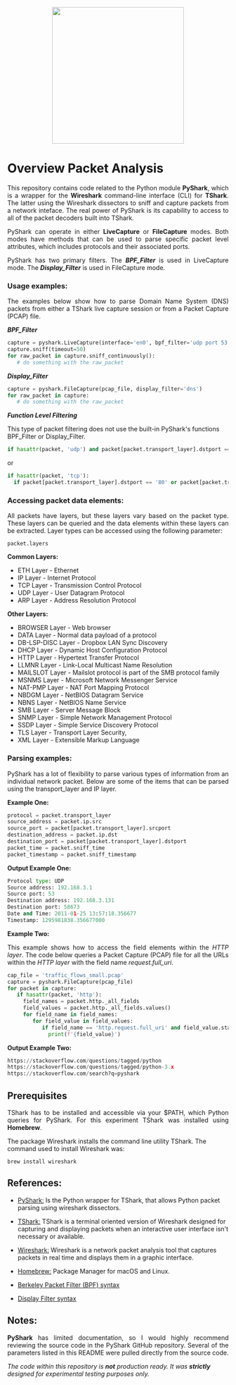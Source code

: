 <p align="center">
  <img src="https://github.com/johnbumgarner/pyshark_packet_analysis/blob/b9d356611ecbffe164cb9677347c32b00ad55009/graphic/binary_funnel.jpg" width="300" height="310"/>
</p>


# Overview Packet Analysis

<p align="justify">
This repository contains code related to the Python module <b>PyShark</b>, which is a wrapper for the <b>Wireshark</b> command-line interface (CLI) for <b>TShark</b>. The latter using the Wireshark dissectors to sniff and capture packets from a network inteface. The real power of PyShark is its capability to access to all of the packet decoders built into TShark.
</p>

<p align="justify">
PyShark can operate in either <b>LiveCapture</b> or <b>FileCapture</b> modes. Both modes have methods that can be used to parse specific packet level attributes, which includes protocols and their associated ports. 
</p>

<p align="justify">
PyShark has two primary filters. The <i><b>BPF_Filter</b></i> is used in LiveCapture mode. The <i><b>Display_Filter</b></i> is used in FileCapture mode.
</p>

### Usage examples:
<p align="justify">
The examples below show how to parse Domain Name System (DNS) packets from either a TShark live capture session or from a Packet Capture (PCAP) file.

<i><b>BPF_Filter</b></i>

```python
capture = pyshark.LiveCapture(interface='en0', bpf_filter='udp port 53')
capture.sniff(timeout=50)
for raw_packet in capture.sniff_continuously():
   # do something with the raw_packet
```

<i><b>Display_Filter</b></i>
 
 ```python
 capture = pyshark.FileCapture(pcap_file, display_filter='dns')
 for raw_packet in capture:
    # do something with the raw_packet
```

<i><b>Function Level Filtering</b></i>

This type of packet filtering does not use the built-in PyShark's functions BPF_Filter or Display_Filter.<br>

```python
if hasattr(packet, 'udp') and packet[packet.transport_layer].dstport == '53':
```
or

```python
if hasattr(packet, 'tcp'):
  if packet[packet.transport_layer].dstport == '80' or packet[packet.transport_layer].dstport == '443':
```
</p>

### Accessing packet data elements:
<p align="justify">
All packets have layers, but these layers vary based on the packet type. These layers can be queried and the data elements within these layers can be extracted. Layer types can be accessed using the following parameter:
<br>
  
```
packet.layers
```

<b>Common Layers:</b>
<br>
* ETH Layer - Ethernet
* IP Layer - Internet Protocol
* TCP Layer - Transmission Control Protocol
* UDP Layer - User Datagram Protocol
* ARP Layer - Address Resolution Protocol

<b>Other Layers:</b>
<br>
* BROWSER Layer - Web browser
* DATA Layer - Normal data payload of a protocol
* DB-LSP-DISC Layer - Dropbox LAN Sync Discovery
* DHCP Layer - Dynamic Host Configuration Protocol
* HTTP Layer - Hypertext Transfer Protocol
* LLMNR Layer - Link-Local Multicast Name Resolution
* MAILSLOT Layer - Mailslot protocol is part of the SMB protocol family
* MSNMS Layer - Microsoft Network Messenger Service
* NAT-PMP Layer - NAT Port Mapping Protocol
* NBDGM Layer - NetBIOS Datagram Service
* NBNS Layer - NetBIOS Name Service
* SMB Layer - Server Message Block
* SNMP Layer - Simple Network Management Protocol 
* SSDP Layer - Simple Service Discovery Protocol 
* TLS Layer - Transport Layer Security,
* XML Layer - Extensible Markup Language
</p>

### Parsing examples:
<p align="justify">
PyShark has a lot of flexibility to parse various types of information from an individual network packet. Below are some of the items that can be parsed using the transport_layer and IP layer.


<b>Example One:</b>
```python
protocol = packet.transport_layer
source_address = packet.ip.src
source_port = packet[packet.transport_layer].srcport
destination_address = packet.ip.dst
destination_port = packet[packet.transport_layer].dstport 
packet_time = packet.sniff_time
packet_timestamp = packet.sniff_timestamp
```

<b>Output Example One:</b>

```python
Protocol type: UDP
Source address: 192.168.3.1
Source port: 53
Destination address: 192.168.3.131
Destination port: 58673
Date and Time: 2011-01-25 13:57:18.356677
Timestamp: 1295981838.356677000
```
</p>

<b>Example Two:</b>

<p align="justify">
This example shows how to access the field elements within the <i>HTTP layer</i>. The code below queries a Packet Capture (PCAP) file for all the URLs within the <i>HTTP layer</i> with the field name <i>request.full_uri</i>.
</p>

```python
cap_file = 'traffic_flows_small.pcap'
capture = pyshark.FileCapture(pcap_file)
for packet in capture:
   if hasattr(packet, 'http'):
     field_names = packet.http._all_fields
     field_values = packet.http._all_fields.values()
     for field_name in field_names:
        for field_value in field_values:
           if field_name == 'http.request.full_uri' and field_value.startswith('http'):
             print(f'{field_value}')
```

<b>Output Example Two:</b>
<br>
```python
https://stackoverflow.com/questions/tagged/python
https://stackoverflow.com/questions/tagged/python-3.x
https://stackoverflow.com/search?q=pyshark
```
</p>

## Prerequisites
<p align="justify">
TShark has to be installed and accessible via your $PATH, which Python queries for PyShark. For this experiment TShark was installed using <b>Homebrew</b>.<br>

The package Wireshark installs the command line utility TShark. The command used to install Wireshark was:<br>

```
brew install wireshark
```   
</p>

## References:

* [PyShark:](https://kiminewt.github.io/pyshark) Is the Python wrapper for TShark, that allows Python packet parsing using wireshark dissectors.

* [TShark:](https://www.wireshark.org/docs/man-pages/tshark.html) TShark is a terminal oriented version of Wireshark designed for capturing and displaying packets when an interactive user interface isn't necessary or available.

* [Wireshark:](https://www.wireshark.org) Wireshark is a network packet analysis tool that captures packets in real time and displays them in a graphic interface.

* [Homebrew:](https://brew.sh) Package Manager for macOS and Linux.

* [Berkeley Packet Filter (BPF) syntax](https://biot.com/capstats/bpf.html)

* [Display Filter syntax](https://wiki.wireshark.org/DisplayFilters)

## Notes:
<p align="justify">
<b>PyShark</b> has limited documentation, so I would highly recommend reviewing the source code in the PyShark GitHub repository. Several of the parameters listed in this README were pulled directly from the source code.
</p>

_The code within this repository is **not** production ready. It was **strictly** designed for experimental testing purposes only._
